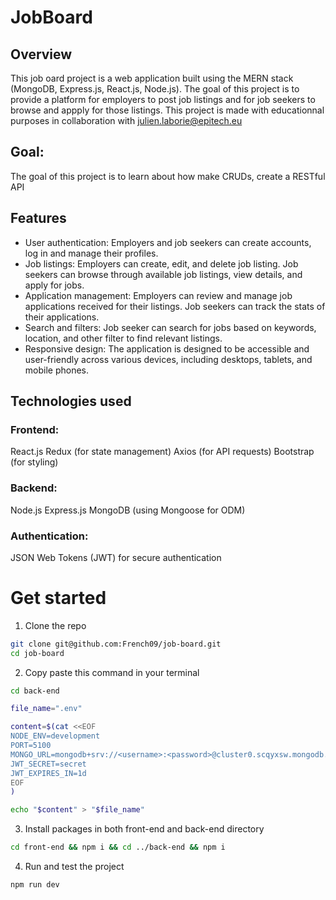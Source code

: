 # JobBoard

## Overview 
This job oard project is a web application built using the MERN stack (MongoDB, Express.js, React.js, Node.js). The goal of this project is to provide a platform for employers to post job listings and for job seekers to browse and appply for those listings. This project is made with educationnal purposes in collaboration with julien.laborie@epitech.eu

## Goal:
The goal of this project is to learn about how make CRUDs, create a RESTful API

## Features
- User authentication: Employers and job seekers can create accounts, log in and manage their profiles.
- Job listings: Employers can create, edit, and delete job listing. Job seekers can browse through available job listings, view details, and apply for jobs.
- Application management: Employers can review and manage job applications received for their listings. Job seekers can track the stats of their applications.
- Search and filters: Job seeker can search for jobs based on keywords, location, and other filter to find relevant listings.
- Responsive design: The application is designed to be accessible and user-friendly across various devices, including desktops, tablets, and mobile phones.

## Technologies used
### Frontend:

React.js
Redux (for state management)
Axios (for API requests)
Bootstrap (for styling)
### Backend:

Node.js
Express.js
MongoDB (using Mongoose for ODM)

### Authentication:

JSON Web Tokens (JWT) for secure authentication

# Get started
1. Clone the repo

```bash
git clone git@github.com:French09/job-board.git
cd job-board
```
2. Copy paste this command in your terminal

```bash
cd back-end 

file_name=".env"

content=$(cat <<EOF
NODE_ENV=development
PORT=5100
MONGO_URL=mongodb+srv://<username>:<password>@cluster0.scqyxsw.mongodb.net/<database>?retryWrites=true&w=majority
JWT_SECRET=secret
JWT_EXPIRES_IN=1d
EOF
)

echo "$content" > "$file_name"

```
3. Install packages in both front-end and back-end directory

```bash
cd front-end && npm i && cd ../back-end && npm i
```

4. Run and test the project
```bash
npm run dev  
```